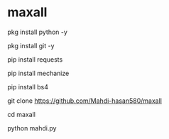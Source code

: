 # maxall

pkg install python -y

pkg install git -y

pip install requests 

pip install mechanize

pip install bs4

git clone https://github.com/Mahdi-hasan580/maxall

cd maxall

python mahdi.py
